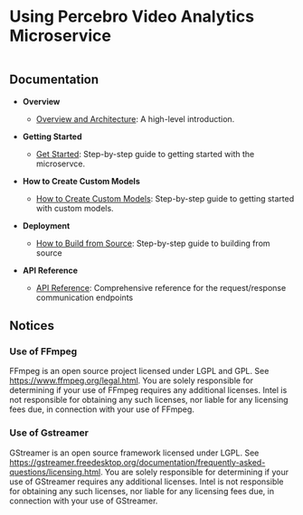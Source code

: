 # Using Percebro Video Analytics Microservice
<span style="font-size:0;">
@page Percebro_README Using Percebro Video Analytics Microservice
</span>

## Documentation

- **Overview**
  - [Overview and Architecture](docs/user-guide/overview.md): A high-level introduction.

- **Getting Started**
  - [Get Started](docs/user-guide/get-started.md): Step-by-step guide to getting started with the microservce.

- **How to Create Custom Models**
  - [How to Create Custom Models](docs/user-guide/How-to-add-custom-models.md): Step-by-step guide to getting started with custom models.

- **Deployment**
  - [How to Build from Source](docs/user-guide/How-to-build-source.md): Step-by-step guide to building from source

- **API Reference**
  - [API Reference](https://github.com/open-edge-platform/scenescape/blob/main/percebro/docs/user-guide/api-docs/percebro-api.yml): Comprehensive reference for the request/response communication endpoints

## Notices

### Use of FFmpeg

FFmpeg is an open source project licensed under LGPL and GPL. See https://www.ffmpeg.org/legal.html. You are solely responsible for determining if your use of FFmpeg requires any additional licenses. Intel is not responsible for obtaining any such licenses, nor liable for any licensing fees due, in connection with your use of FFmpeg.

### Use of Gstreamer

GStreamer is an open source framework licensed under LGPL. See https://gstreamer.freedesktop.org/documentation/frequently-asked-questions/licensing.html. You are solely responsible for determining if your use of GStreamer requires any additional licenses.  Intel is not responsible for obtaining any such licenses, nor liable for any licensing fees due, in connection with your use of GStreamer.


